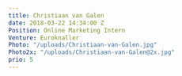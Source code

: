 ```yaml
---
title: Christiaan van Galen
date: 2018-03-22 14:34:00 Z
Position: Online Marketing Intern
Venture: Euroknaller
Photo: "/uploads/Christiaan-van-Galen.jpg"
Photo2x: "/uploads/Christiaan-van-Galen@2x.jpg"
prio: 5
---
```


